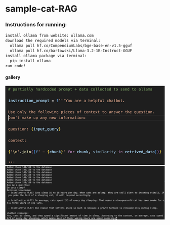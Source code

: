 # sample-cat-RAG

### Instructions for running:
    install ollama from website: ollama.com
    download the required models via terminal:
      ollama pull hf.co/CompendiumLabs/bge-base-en-v1.5-gguf
      ollama pull hf.co/bartowski/Llama-3.2-1B-Instruct-GGUF
    install ollama package via terminal: 
      pip install ollama
    run code!

#### gallery

<img src="./Code Snippit.png">
<img src="./Sample output.png">
